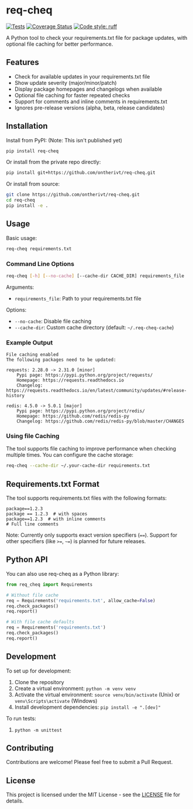 # req-cheq

[![Tests](https://github.com/ontherivt/req-cheq/actions/workflows/tests.yml/badge.svg)](https://github.com/ontherivt/req-cheq/actions/workflows/tests.yml)
[![Coverage Status](https://coveralls.io/repos/github/ontherivt/req-cheq/badge.svg?branch=main&t=PPro1K)](https://coveralls.io/github/ontherivt/req-cheq?branch=main)
[![Code style: ruff](https://img.shields.io/badge/code%20style-ruff-000000.svg)](https://github.com/astral-sh/ruff)


A Python tool to check your requirements.txt file for package updates, with optional file caching for better performance.

## Features

- Check for available updates in your requirements.txt file
- Show update severity (major/minor/patch)
- Display package homepages and changelogs when available
- Optional file caching for faster repeated checks
- Support for comments and inline comments in requirements.txt
- Ignores pre-release versions (alpha, beta, release candidates)

## Installation

Install from PyPI: (Note: This isn't published yet)

```bash
pip install req-cheq
```

Or install from the private repo directly:

```bash
pip install git+https://github.com/ontherivt/req-cheq.git
```

Or install from source:

```bash
git clone https://github.com/ontherivt/req-cheq.git
cd req-cheq
pip install -e .
```

## Usage

Basic usage:

```bash
req-cheq requirements.txt
```

### Command Line Options

```bash
req-cheq [-h] [--no-cache] [--cache-dir CACHE_DIR] requirements_file
```

Arguments:
- `requirements_file`: Path to your requirements.txt file

Options:
- `--no-cache`: Disable file caching
- `--cache-dir`: Custom cache directory (default: `~/.req-cheq-cache`)

### Example Output

```
File caching enabled
The following packages need to be updated:

requests: 2.28.0 -> 2.31.0 [minor]
    Pypi page: https://pypi.python.org/project/requests/
    Homepage: https://requests.readthedocs.io
    Changelog: https://requests.readthedocs.io/en/latest/community/updates/#release-history

redis: 4.5.0 -> 5.0.1 [major]
    Pypi page: https://pypi.python.org/project/redis/
    Homepage: https://github.com/redis/redis-py
    Changelog: https://github.com/redis/redis-py/blob/master/CHANGES
```

### Using file Caching

The tool supports file caching to improve performance when checking multiple times. You can configure the cache storage:

```bash
req-cheq --cache-dir ~/.your-cache-dir requirements.txt
```

## Requirements.txt Format

The tool supports requirements.txt files with the following formats:
```
package==1.2.3
package == 1.2.3  # with spaces
package==1.2.3  # with inline comments
# Full line comments
```

Note: Currently only supports exact version specifiers (`==`). Support for other specifiers (like `>=`, `~=`) is planned for future releases.

## Python API

You can also use req-cheq as a Python library:

```python
from req_cheq import Requirements

# Without file cache
req = Requirements('requirements.txt', allow_cache=False)
req.check_packages()
req.report()

# With file cache defaults
req = Requirements('requirements.txt')
req.check_packages()
req.report()
```

## Development

To set up for development:

1. Clone the repository
2. Create a virtual environment: `python -m venv venv`
3. Activate the virtual environment: `source venv/bin/activate` (Unix) or `venv\Scripts\activate` (Windows)
4. Install development dependencies: `pip install -e ".[dev]"`

To run tests:
1. `python -m unittest`

## Contributing

Contributions are welcome! Please feel free to submit a Pull Request.

## License

This project is licensed under the MIT License - see the [LICENSE](LICENSE) file for details.
